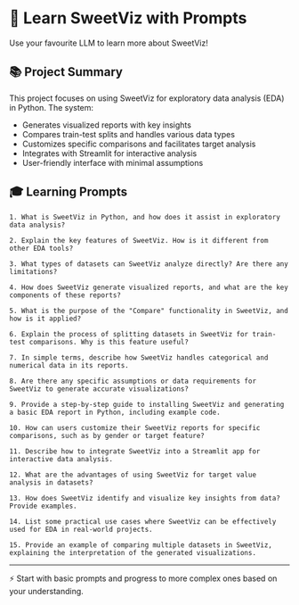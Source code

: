 # 🎯 Learn SweetViz with Prompts

Use your favourite LLM to learn more about SweetViz!

## 📚 Project Summary
This project focuses on using SweetViz for exploratory data analysis (EDA) in Python. The system:
- Generates visualized reports with key insights
- Compares train-test splits and handles various data types
- Customizes specific comparisons and facilitates target analysis
- Integrates with Streamlit for interactive analysis
- User-friendly interface with minimal assumptions

## 🎓 Learning Prompts

```
1. What is SweetViz in Python, and how does it assist in exploratory data analysis?

2. Explain the key features of SweetViz. How is it different from other EDA tools?

3. What types of datasets can SweetViz analyze directly? Are there any limitations?

4. How does SweetViz generate visualized reports, and what are the key components of these reports?

5. What is the purpose of the "Compare" functionality in SweetViz, and how is it applied?

6. Explain the process of splitting datasets in SweetViz for train-test comparisons. Why is this feature useful?

7. In simple terms, describe how SweetViz handles categorical and numerical data in its reports.

8. Are there any specific assumptions or data requirements for SweetViz to generate accurate visualizations?

9. Provide a step-by-step guide to installing SweetViz and generating a basic EDA report in Python, including example code.

10. How can users customize their SweetViz reports for specific comparisons, such as by gender or target feature?

11. Describe how to integrate SweetViz into a Streamlit app for interactive data analysis.

12. What are the advantages of using SweetViz for target value analysis in datasets?

13. How does SweetViz identify and visualize key insights from data? Provide examples.

14. List some practical use cases where SweetViz can be effectively used for EDA in real-world projects.

15. Provide an example of comparing multiple datasets in SweetViz, explaining the interpretation of the generated visualizations.
```

---

⚡ Start with basic prompts and progress to more complex ones based on your understanding.